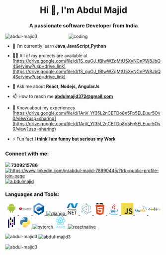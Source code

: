 <h1 align="center">Hi 👋, I'm Abdul Majid</h1>
<h3 align="center">A passionate software Developer from India</h3>

<img align="right" alt="coding" width="300" src="https://github.com/Abdul-Majid3/Abdul-Majid3/assets/127815553/dd59b946-7305-4f84-88b1-5a8ded656b66)](https://camo.githubusercontent.com/8bf6f6d78abc81fcf9c49f10649423e73ea44bc248e83aaae8759d401c829a84/68747470733a2f2f70687973696373677572756b756c2e66696c65732e776f726470726573732e636f6d2f323031392f30322f6368617261637465722d312e676966)">

<p align="left"> <img src="https://komarev.com/ghpvc/?username=abdul-majid3&label=Profile%20views&color=0e75b6&style=flat" alt="abdul-majid3" /> </p>

- 🌱 I’m currently learn **Java,JavaScript,Python**

- 👨‍💻 All of my projects are available at [https://drive.google.com/file/d/1S_quOJ_fBIwWZqMtU5XyNCnPW8JbQ4Se/view?usp=drive_link](https://drive.google.com/file/d/1S_quOJ_fBIwWZqMtU5XyNCnPW8JbQ4Se/view?usp=drive_link)

- 💬 Ask me about **React, Nodejs, AngularJs**

- 📫 How to reach me **abdulmajid372@gmail.com**

- 📄 Know about my experiences [https://drive.google.com/file/d/1AnV_Yf35L2nCETDo8n5Fp5ELEuur5Ov0/view?usp=sharing](https://drive.google.com/file/d/1AnV_Yf35L2nCETDo8n5Fp5ELEuur5Ov0/view?usp=sharing)

- ⚡ Fun fact **I think I am funny but serious my Work**

<h3 align="left">Connect with me:</h3>
<p align="left">
 <b> <img src="https://www.google.com/url?sa=i&url=https%3A%2F%2Fstock.adobe.com%2Fsearch%3Fk%3D%2522call%2Blogo%2522&psig=AOvVaw3VYENLz4eXt8Wws-NKjwKW&ust=1698748763339000&source=images&cd=vfe&ved=0CBIQjRxqFwoTCJja773KnYIDFQAAAAAdAAAAABAR"(https://www.google.com/url?sa=i&url=https%3A%2F%2Fstock.adobe.com%2Fsearch%3Fk%3D%2522call%2Blogo%2522&psig=AOvVaw3VYENLz4eXt8Wws-NKjwKW&ust=1698748763339000&source=images&cd=vfe&ved=0CBIQjRxqFwoTCJja773KnYIDFQAAAAAdAAAAABAR)> </img> 7309215786  </b>
<a href="https://linkedin.com/in/https://www.linkedin.com/in/abdul-majid-78990445/?trk=public-profile-join-page" target="blank"><img align="center" src="https://raw.githubusercontent.com/rahuldkjain/github-profile-readme-generator/master/src/images/icons/Social/linked-in-alt.svg" alt="https://www.linkedin.com/in/abdul-majid-78990445/?trk=public-profile-join-page" height="30" width="40" /></a>
<a href="https://instagram.com/a.bdulmajid" target="blank"><img align="center" src="https://raw.githubusercontent.com/rahuldkjain/github-profile-readme-generator/master/src/images/icons/Social/instagram.svg" alt="a.bdulmajid" height="30" width="40" /></a>
</p>

<h3 align="left">Languages and Tools:</h3>
<p align="left"> <a href="https://developer.android.com" target="_blank" rel="noreferrer"> <img src="https://raw.githubusercontent.com/devicons/devicon/master/icons/android/android-original-wordmark.svg" alt="android" width="40" height="40"/> </a> <a href="https://angular.io" target="_blank" rel="noreferrer"> <img src="https://raw.githubusercontent.com/devicons/devicon/master/icons/angularjs/angularjs-original-wordmark.svg" alt="angularjs" width="40" height="40"/> </a> <a href="https://www.cprogramming.com/" target="_blank" rel="noreferrer"> <img src="https://raw.githubusercontent.com/devicons/devicon/master/icons/c/c-original.svg" alt="c" width="40" height="40"/> </a> <a href="https://www.djangoproject.com/" target="_blank" rel="noreferrer"> <img src="https://cdn.worldvectorlogo.com/logos/django.svg" alt="django" width="40" height="40"/> </a> <a href="https://dotnet.microsoft.com/" target="_blank" rel="noreferrer"> <img src="https://raw.githubusercontent.com/devicons/devicon/master/icons/dot-net/dot-net-original-wordmark.svg" alt="dotnet" width="40" height="40"/> </a> <a href="https://www.electronjs.org" target="_blank" rel="noreferrer"> <img src="https://raw.githubusercontent.com/devicons/devicon/master/icons/electron/electron-original.svg" alt="electron" width="40" height="40"/> </a> <a href="https://www.w3.org/html/" target="_blank" rel="noreferrer"> <img src="https://raw.githubusercontent.com/devicons/devicon/master/icons/html5/html5-original-wordmark.svg" alt="html5" width="40" height="40"/> </a> <a href="https://www.java.com" target="_blank" rel="noreferrer"> <img src="https://raw.githubusercontent.com/devicons/devicon/master/icons/java/java-original.svg" alt="java" width="40" height="40"/> </a> <a href="https://developer.mozilla.org/en-US/docs/Web/JavaScript" target="_blank" rel="noreferrer"> <img src="https://raw.githubusercontent.com/devicons/devicon/master/icons/javascript/javascript-original.svg" alt="javascript" width="40" height="40"/> </a> <a href="https://www.mysql.com/" target="_blank" rel="noreferrer"> <img src="https://raw.githubusercontent.com/devicons/devicon/master/icons/mysql/mysql-original-wordmark.svg" alt="mysql" width="40" height="40"/> </a> <a href="https://nodejs.org" target="_blank" rel="noreferrer"> <img src="https://raw.githubusercontent.com/devicons/devicon/master/icons/nodejs/nodejs-original-wordmark.svg" alt="nodejs" width="40" height="40"/> </a> <a href="https://pandas.pydata.org/" target="_blank" rel="noreferrer"> <img src="https://raw.githubusercontent.com/devicons/devicon/2ae2a900d2f041da66e950e4d48052658d850630/icons/pandas/pandas-original.svg" alt="pandas" width="40" height="40"/> </a> <a href="https://www.python.org" target="_blank" rel="noreferrer"> <img src="https://raw.githubusercontent.com/devicons/devicon/master/icons/python/python-original.svg" alt="python" width="40" height="40"/> </a> <a href="https://pytorch.org/" target="_blank" rel="noreferrer"> <img src="https://www.vectorlogo.zone/logos/pytorch/pytorch-icon.svg" alt="pytorch" width="40" height="40"/> </a> <a href="https://reactjs.org/" target="_blank" rel="noreferrer"> <img src="https://raw.githubusercontent.com/devicons/devicon/master/icons/react/react-original-wordmark.svg" alt="react" width="40" height="40"/> </a> <a href="https://reactnative.dev/" target="_blank" rel="noreferrer"> <img src="https://reactnative.dev/img/header_logo.svg" alt="reactnative" width="40" height="40"/> </a> </p>

<p><img align="left" src="https://github-readme-stats.vercel.app/api/top-langs?username=abdul-majid3&show_icons=true&locale=en&layout=compact" alt="abdul-majid3" /></p>

<p>&nbsp;<img align="center" src="https://github-readme-stats.vercel.app/api?username=abdul-majid3&show_icons=true&locale=en" alt="abdul-majid3" /></p>

<p><img align="center" src="https://github-readme-streak-stats.herokuapp.com/?user=abdul-majid3&" alt="abdul-majid3" /></p>
